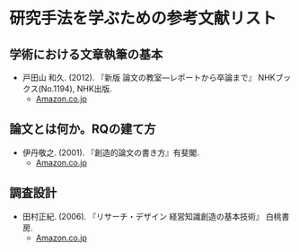 # 研究手法を学ぶための参考文献リスト
## 学術における文章執筆の基本
- 戸田山 和久. (2012). 『新版 論文の教室―レポートから卒論まで』 NHKブックス(No.1194), NHK出版.
  - [Amazon.co.jp](http://www.amazon.co.jp/dp/4140911948/)

## 論文とは何か。RQの建て方
- 伊丹敬之. (2001). 『創造的論文の書き方』有斐閣.
  - [Amazon.co.jp](http://www.amazon.co.jp/exec/obidos/ASIN/4641076499/)


## 調査設計
- 田村正紀. (2006). 『リサーチ・デザイン 経営知識創造の基本技術』 白桃書房.
  - [Amazon.co.jp](http://www.amazon.co.jp/exec/obidos/ASIN/4561264574/)
